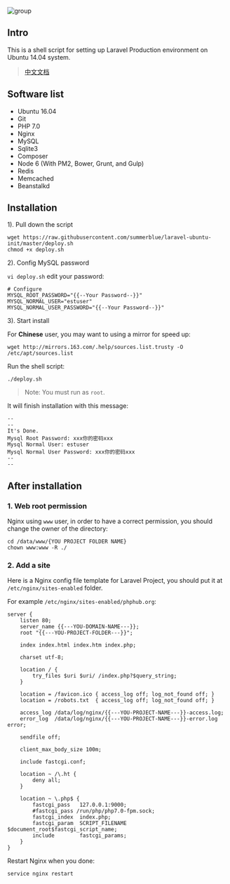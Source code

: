 
![group](https://cloud.githubusercontent.com/assets/324764/18408949/02d3cb2a-7770-11e6-96e2-54bbcfbfa1d1.png)

## Intro

This is a shell script for setting up Laravel Production environment on Ubuntu 14.04 system.

> [中文文档](https://phphub.org/topics/2814)

## Software list

* Ubuntu 16.04
* Git
* PHP 7.0
* Nginx
* MySQL
* Sqlite3
* Composer
* Node 6 (With PM2, Bower, Grunt, and Gulp)
* Redis
* Memcached
* Beanstalkd

## Installation

1). Pull down the script

```
wget https://raw.githubusercontent.com/summerblue/laravel-ubuntu-init/master/deploy.sh
chmod +x deploy.sh
```

2). Config MySQL password

`vi deploy.sh` edit your password:

```
# Configure
MYSQL_ROOT_PASSWORD="{{--Your Password--}}"
MYSQL_NORMAL_USER="estuser"
MYSQL_NORMAL_USER_PASSWORD="{{--Your Password--}}"
```

3). Start install

For **Chinese** user, you may want to using a mirror for speed up:

```
wget http://mirrors.163.com/.help/sources.list.trusty -O /etc/apt/sources.list
```

Run the shell script:

```
./deploy.sh
```

> Note: You must run as `root`.

It will finish installation with this message:

```
--
--
It's Done.
Mysql Root Password: xxx你的密码xxx
Mysql Normal User: estuser
Mysql Normal User Password: xxx你的密码xxx
--
--
```

## After installation

### 1. Web root permission

Nginx using `www` user, in order to have a correct permission, you should change the owner of the directory:

```
cd /data/www/{YOU PROJECT FOLDER NAME}
chown www:www -R ./
```

### 2. Add a site

Here is a Nginx config file template for Laravel Project, you should put it at `/etc/nginx/sites-enabled` folder.

For example `/etc/nginx/sites-enabled/phphub.org`:

```
server {
    listen 80;
    server_name {{---YOU-DOMAIN-NAME---}};
    root "{{---YOU-PROJECT-FOLDER---}}";

    index index.html index.htm index.php;

    charset utf-8;

    location / {
        try_files $uri $uri/ /index.php?$query_string;
    }

    location = /favicon.ico { access_log off; log_not_found off; }
    location = /robots.txt  { access_log off; log_not_found off; }

    access_log /data/log/nginx/{{---YOU-PROJECT-NAME---}}-access.log;
    error_log  /data/log/nginx/{{---YOU-PROJECT-NAME---}}-error.log error;

    sendfile off;

    client_max_body_size 100m;

    include fastcgi.conf;

    location ~ /\.ht {
        deny all;
    }

    location ~ \.php$ {
        fastcgi_pass   127.0.0.1:9000;
        #fastcgi_pass /run/php/php7.0-fpm.sock;
        fastcgi_index  index.php;
        fastcgi_param  SCRIPT_FILENAME  $document_root$fastcgi_script_name;
        include        fastcgi_params;
    }
}
```

Restart Nginx when you done:

```
service nginx restart
```


